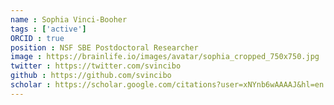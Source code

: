 ```yaml
---
name : Sophia Vinci-Booher
tags : ['active']
ORCID : true
position : NSF SBE Postdoctoral Researcher
image : https://brainlife.io/images/avatar/sophia_cropped_750x750.jpg
twitter : https://twitter.com/svincibo
github : https://github.com/svincibo
scholar : https://scholar.google.com/citations?user=xNYnb6wAAAAJ&hl=en
---
```

